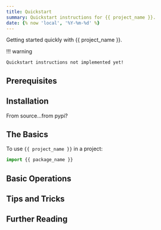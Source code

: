 ```yaml
---
title: Quickstart 
summary: Quickstart instructions for {{ project_name }}.
date: {% now 'local', '%Y-%m-%d' %}
---
```


Getting started quickly with {{ project_name }}.

!!! warning

    Quickstart instructions not implemented yet!

## Prerequisites

## Installation

From source...from pypi?

## The Basics

To use `{{ project_name }}` in a project:

```python
import {{ package_name }}
```


## Basic Operations

## Tips and Tricks

## Further Reading
